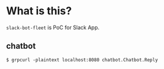 # What is this?

`slack-bot-fleet` is PoC for Slack App.

## chatbot

```
$ grpcurl -plaintext localhost:8080 chatbot.Chatbot.Reply
```
